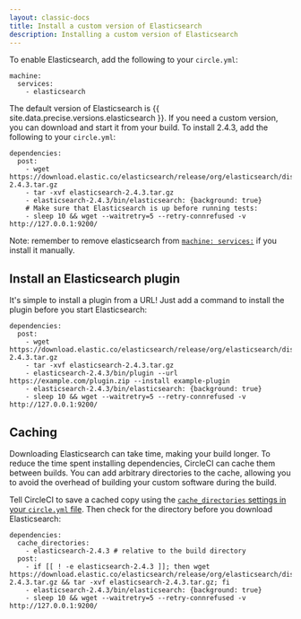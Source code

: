 ```yaml
---
layout: classic-docs
title: Install a custom version of Elasticsearch
description: Installing a custom version of Elasticsearch
---
```


To enable Elasticsearch, add the following to your `circle.yml`:

```
machine:
  services:
    - elasticsearch
```

The default version of Elasticsearch is {{ site.data.precise.versions.elasticsearch }}.
If you need a custom version, you can download and start it from your build. To install 2.4.3, add the following to your `circle.yml`:

```
dependencies:
  post:
    - wget https://download.elastic.co/elasticsearch/release/org/elasticsearch/distribution/tar/elasticsearch/2.4.3/elasticsearch-2.4.3.tar.gz
    - tar -xvf elasticsearch-2.4.3.tar.gz
    - elasticsearch-2.4.3/bin/elasticsearch: {background: true}
    # Make sure that Elasticsearch is up before running tests:
    - sleep 10 && wget --waitretry=5 --retry-connrefused -v http://127.0.0.1:9200/
```

<span class='label label-info'>Note:</span>
remember to remove elasticsearch from [`machine: services:`]({{site.baseurl}}configuration/#services/) if you install it manually.

## Install an Elasticsearch plugin

It's simple to install a plugin from a URL! Just add a command to install the plugin before you start Elasticsearch:

```
dependencies:
  post:
    - wget https://download.elastic.co/elasticsearch/release/org/elasticsearch/distribution/tar/elasticsearch/2.4.3/elasticsearch-2.4.3.tar.gz
    - tar -xvf elasticsearch-2.4.3.tar.gz
    - elasticsearch-2.4.3/bin/plugin --url https://example.com/plugin.zip --install example-plugin
    - elasticsearch-2.4.3/bin/elasticsearch: {background: true}
    - sleep 10 && wget --waitretry=5 --retry-connrefused -v http://127.0.0.1:9200/
```

## Caching

Downloading Elasticsearch can take time, making your build longer.
To reduce the time spent installing dependencies, CircleCI can cache them between builds.
You can add arbitrary directories to the cache, allowing you to avoid the overhead of building your custom software during the build.

Tell CircleCI to save a cached copy using the
[`cache_directories` settings in your `circle.yml` file](/docs/configuration/#cache-directories).
Then check for the directory before you download Elasticsearch:

```
dependencies:
  cache_directories:
    - elasticsearch-2.4.3 # relative to the build directory
  post:
    - if [[ ! -e elasticsearch-2.4.3 ]]; then wget https://download.elastic.co/elasticsearch/release/org/elasticsearch/distribution/tar/elasticsearch/2.4.3/elasticsearch-2.4.3.tar.gz && tar -xvf elasticsearch-2.4.3.tar.gz; fi
    - elasticsearch-2.4.3/bin/elasticsearch: {background: true}
    - sleep 10 && wget --waitretry=5 --retry-connrefused -v http://127.0.0.1:9200/
```
